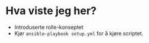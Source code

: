 # Hva viste jeg her?

* Introduserte rolle-konseptet
* Kjør `ansible-playbook setup.yml` for å kjøre scriptet.
